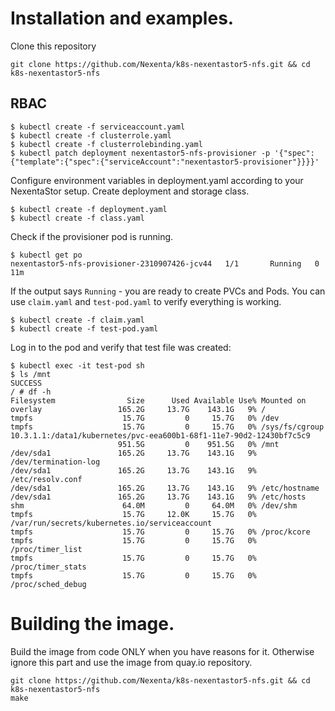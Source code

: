 # Installation and examples.
Clone this repository
```console
git clone https://github.com/Nexenta/k8s-nexentastor5-nfs.git && cd k8s-nexentastor5-nfs
```

## RBAC
```console
$ kubectl create -f serviceaccount.yaml
$ kubectl create -f clusterrole.yaml
$ kubectl create -f clusterrolebinding.yaml
$ kubectl patch deployment nexentastor5-nfs-provisioner -p '{"spec":{"template":{"spec":{"serviceAccount":"nexentastor5-provisioner"}}}}'
```

Configure environment variables in deployment.yaml according to your NexentaStor setup.
Create deployment and storage class.
```console
$ kubectl create -f deployment.yaml
$ kubectl create -f class.yaml
```

Check if the provisioner pod is running.
```console
$ kubectl get po
nexentastor5-nfs-provisioner-2310907426-jcv44   1/1       Running   0          11m
```

If the output says `Running` - you are ready to create PVCs and Pods.
You can use `claim.yaml` and `test-pod.yaml` to verify everything is working.
```console
$ kubectl create -f claim.yaml
$ kubectl create -f test-pod.yaml

```

Log in to the pod and verify that test file was created:
```console
$ kubectl exec -it test-pod sh
$ ls /mnt
SUCCESS
/ # df -h
Filesystem                Size      Used Available Use% Mounted on
overlay                 165.2G     13.7G    143.1G   9% /
tmpfs                    15.7G         0     15.7G   0% /dev
tmpfs                    15.7G         0     15.7G   0% /sys/fs/cgroup
10.3.1.1:/data1/kubernetes/pvc-eea600b1-68f1-11e7-90d2-12430bf7c5c9
                        951.5G         0    951.5G   0% /mnt
/dev/sda1               165.2G     13.7G    143.1G   9% /dev/termination-log
/dev/sda1               165.2G     13.7G    143.1G   9% /etc/resolv.conf
/dev/sda1               165.2G     13.7G    143.1G   9% /etc/hostname
/dev/sda1               165.2G     13.7G    143.1G   9% /etc/hosts
shm                      64.0M         0     64.0M   0% /dev/shm
tmpfs                    15.7G     12.0K     15.7G   0% /var/run/secrets/kubernetes.io/serviceaccount
tmpfs                    15.7G         0     15.7G   0% /proc/kcore
tmpfs                    15.7G         0     15.7G   0% /proc/timer_list
tmpfs                    15.7G         0     15.7G   0% /proc/timer_stats
tmpfs                    15.7G         0     15.7G   0% /proc/sched_debug

```

# Building the image.
Build the image from code ONLY when you have reasons for it.
Otherwise ignore this part and use the image from quay.io repository.
```console
git clone https://github.com/Nexenta/k8s-nexentastor5-nfs.git && cd k8s-nexentastor5-nfs
make
```
